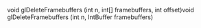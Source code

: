 void glDeleteFramebuffers (int n, int[] framebuffers, int offset)void glDeleteFramebuffers (int n, IntBuffer framebuffers)